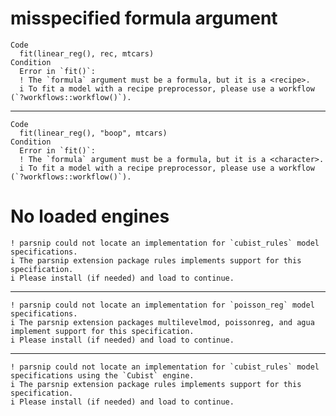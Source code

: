 # misspecified formula argument

    Code
      fit(linear_reg(), rec, mtcars)
    Condition
      Error in `fit()`:
      ! The `formula` argument must be a formula, but it is a <recipe>.
      i To fit a model with a recipe preprocessor, please use a workflow (`?workflows::workflow()`).

---

    Code
      fit(linear_reg(), "boop", mtcars)
    Condition
      Error in `fit()`:
      ! The `formula` argument must be a formula, but it is a <character>.
      i To fit a model with a recipe preprocessor, please use a workflow (`?workflows::workflow()`).

# No loaded engines

    ! parsnip could not locate an implementation for `cubist_rules` model specifications.
    i The parsnip extension package rules implements support for this specification.
    i Please install (if needed) and load to continue.
    

---

    ! parsnip could not locate an implementation for `poisson_reg` model specifications.
    i The parsnip extension packages multilevelmod, poissonreg, and agua implement support for this specification.
    i Please install (if needed) and load to continue.
    

---

    ! parsnip could not locate an implementation for `cubist_rules` model specifications using the `Cubist` engine.
    i The parsnip extension package rules implements support for this specification.
    i Please install (if needed) and load to continue.
    

